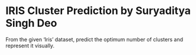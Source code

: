 # IRIS Cluster Prediction by Suryaditya Singh Deo
 From the given ‘Iris’ dataset, predict the optimum number of clusters and represent it visually. 
